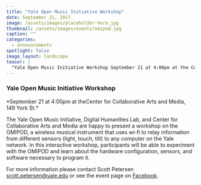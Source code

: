```yaml
---
title: "Yale Open Music Initiative Workshop"
date: September 21, 2017
image: /assets/images/placeholder-hero.jpg
thumbnail: /assets/images/events/omipod.jpg
caption: ""
categories: 
  - announcements
spotlight: false 
image_layout: landscape
teaser: |
  "Yale Open Music Initiative Workshop September 21 at 4:00pm at the Center for Collaborative Arts and Media, 149 York St. The Yale Open Music Initiative, Digital Humanities Lab, and Center for..."
---
```


<h3>Yale Open Music Initiative Workshop</h3>
*September 21 at 4:00pm at theCenter for Collaborative Arts and Media, 149 York St.</em>*
   
The Yale Open Music Initiative, Digital Humanities Lab, and Center for Collaborative Arts and Media are happy to present a workshop on the OMIPOD, a wireless musical instrument that uses wi-fi to relay information from different sensors (light, touch, tilt) to any computer on the Yale network. In this interactive workshop, participants will be able to experiment with the OMIPOD and learn about the hardware configuration, sensors, and software necessary to program it.
   
For more information please contact Scott Petersen <a href="mailto:scott.petersen@yale.edu">scott.petersen@yale.edu</a> or see the event page on <a href="https://www.facebook.com/events/1058338124303703/?context=create&amp;previousaction=create&amp;source=5&amp;page_id_source=789446831098404&amp;sid_create=1295108810&amp;action_history=[%7B%22surface%22%3A%22page%22%2C%22mechanism%22%3A%22main_list%22%2C%22extra_data%22%3A%22%7B%5C%22page_id%5C%22%3A789446831098404%2C%5C%22tour_id%5C%22%3Anull%7D%22%7D%2C%7B%22surface%22%3A%22create_dialog%22%2C%22mechanism%22%3A%22page_create_dialog%22%2C%22extra_data%22%3A[]%7D]&amp;has_source=1" target="_blank">Facebook</a>.